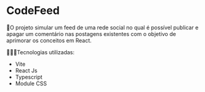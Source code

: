 # CodeFeed

🚀O projeto simular um feed de uma rede social no qual é possível publicar e apagar um comentário nas postagens existentes com o objetivo de aprimorar os conceitos em React.

👩🏻‍💻Tecnologias utilizadas:

* Vite
* React Js
* Typescript
* Module CSS

